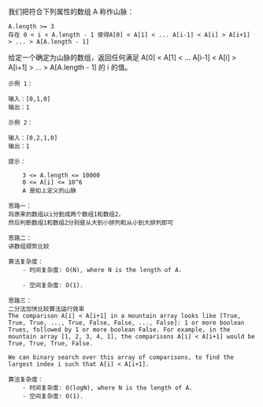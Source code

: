 我们把符合下列属性的数组 A 称作山脉：

    A.length >= 3
    存在 0 < i < A.length - 1 使得A[0] < A[1] < ... A[i-1] < A[i] > A[i+1] > ... > A[A.length - 1]

给定一个确定为山脉的数组，返回任何满足 A[0] < A[1] < ... A[i-1] < A[i] > A[i+1] > ... > A[A.length - 1] 的 i 的值。

 
```
示例 1：

输入：[0,1,0]
输出：1

示例 2：

输入：[0,2,1,0]
输出：1
```
 
```
提示：

    3 <= A.length <= 10000
    0 <= A[i] <= 10^6
    A 是如上定义的山脉
```

```
思路一：
将原来的数组以i分割成两个数组1和数组2，
然后判断数组1和数组2分别是从大到小排列和从小到大排列即可 

思路二：
讲数组顺势比较

算法复杂度：
    - 时间复杂度: O(N), where N is the length of A.

    - 空间复杂度: O(1).

思路三：
二分法加快比较算法运行效率
The comparison A[i] < A[i+1] in a mountain array looks like [True, True, True, ..., True, False, False, ..., False]: 1 or more boolean Trues, followed by 1 or more boolean False. For example, in the mountain array [1, 2, 3, 4, 1], the comparisons A[i] < A[i+1] would be True, True, True, False.

We can binary search over this array of comparisons, to find the largest index i such that A[i] < A[i+1].

算法复杂度：
    - 时间复杂度: O(logN), where N is the length of A.
    - 空间复杂度: O(1).

```